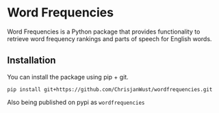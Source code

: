 # Word Frequencies

Word Frequencies is a Python package that provides functionality to retrieve word frequency rankings and parts of speech for English words.

## Installation

You can install the package using pip + git.

```
pip install git+https://github.com/ChrisjanWust/wordfrequencies.git
```

Also being published on pypi as `wordfrequencies`

